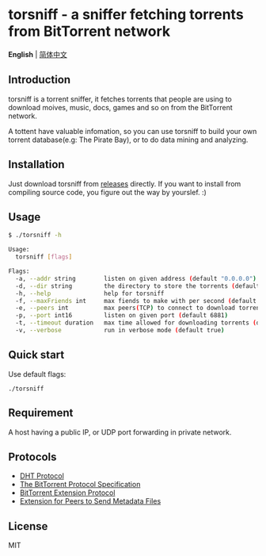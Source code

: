 torsniff - a sniffer fetching torrents from BitTorrent network
======================================


**English** | [简体中文](./README-zh.md)

## Introduction
torsniff is a torrent sniffer, it fetches torrents that people are using to download moives, music, docs, games and so on from the BitTorrent network.

A tottent have valuable infomation, so you can use torsniff to build your own torrent database(e.g: The Pirate Bay), or to do data mining and analyzing.


## Installation

Just download torsniff from [releases](https://github.com/fanpei91/torsniff/releases) directly. If you want to install from compiling source code, you figure out the way by yourslef. :)

## Usage

```bash
$ ./torsniff -h

Usage:
  torsniff [flags]

Flags:
  -a, --addr string        listen on given address (default "0.0.0.0")
  -d, --dir string         the directory to store the torrents (default "/Users/iTorm")
  -h, --help               help for torsniff
  -f, --maxFriends int     max fiends to make with per second (default 500)
  -e, --peers int          max peers(TCP) to connect to download torrents (default 400)
  -p, --port int16         listen on given port (default 6881)
  -t, --timeout duration   max time allowed for downloading torrents (default 10s)
  -v, --verbose            run in verbose mode (default true)
```

## Quick start
Use default flags:

`./torsniff`

## Requirement

A host having a public IP, or UDP port forwarding in private network.

## Protocols
- [DHT Protocol](http://www.bittorrent.org/beps/bep_0005.html)
- [The BitTorrent Protocol Specification](http://www.bittorrent.org/beps/bep_0003.html)
- [BitTorrent  Extension Protocol](http://www.bittorrent.org/beps/bep_0010.html)
- [Extension for Peers to Send Metadata Files](http://www.bittorrent.org/beps/bep_0009.html)

## License
MIT
